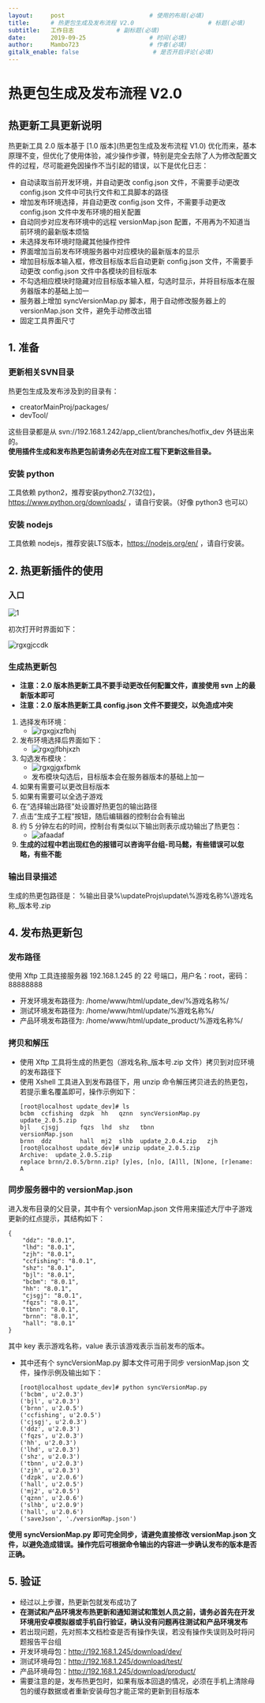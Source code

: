 ```yaml
---
layout:     post                        # 使用的布局(必填)
title:      # 热更包生成及发布流程 V2.0                     # 标题(必填)
subtitle:   工作日志            # 副标题(必填)
date:       2019-09-25                  # 时间(必填)
author:     Mambo723                    # 作者(必填)
gitalk_enable: false                     # 是否开启评论(必填)
---
```

# 热更包生成及发布流程 V2.0
## 热更新工具更新说明

热更新工具 2.0 版本基于 [1.0 版本](热更包生成及发布流程 V1.0) 优化而来，基本原理不变，但优化了使用体验，减少操作步骤，特别是完全去除了人为修改配置文件的过程，尽可能避免因操作不当引起的错误，以下是优化日志：

* 自动读取当前开发环境，并自动更改 config.json 文件，不需要手动更改 config.json 文件中可执行文件和工具脚本的路径
* 增加发布环境选择，并自动更改 config.json 文件，不需要手动更改 config.json 文件中发布环境的相关配置
* 自动同步对应发布环境中的远程 versionMap.json 配置，不用再为不知道当前环境的最新版本烦恼
* 未选择发布环境时隐藏其他操作控件
* 界面增加当前发布环境服务器中对应模块的最新版本的显示
* 增加目标版本输入框，修改目标版本后自动更新 config.json 文件，不需要手动更改 config.json 文件中各模块的目标版本
* 不勾选相应模块时隐藏对应目标版本输入框，勾选时显示，并将目标版本在服务器版本的基础上加一
* 服务器上增加 syncVersionMap.py 脚本，用于自动修改服务器上的 versionMap.json 文件，避免手动修改出错
* 固定工具界面尺寸

## 1.  准备
### 更新相关SVN目录
热更包生成及发布涉及到的目录有：
*  creatorMainProj/packages/
*  devTool/

这些目录都是从 svn://192.168.1.242/app_client/branches/hotfix_dev 外链出来的。  
**使用插件生成和发布热更包前请务必先在对应工程下更新这些目录。**

### 安装 python
工具依赖 python2，推荐安装python2.7(32位)，https://www.python.org/downloads/ ，请自行安装。（好像 python3 也可以）

### 安装 nodejs
工具依赖 nodejs，推荐安装LTS版本，https://nodejs.org/en/ ，请自行安装。

## 2.  热更新插件的使用
### 入口
![1](uploads/c1b6fd3130c61a65a37015435f054fd1/1.png)

初次打开时界面如下：

![rgxgjccdk](uploads/98d6dd4be971a75562c6666e2eeaaafb/rgxgjccdk.png)

### 生成热更新包
* **注意：2.0 版本热更新工具不要手动更改任何配置文件，直接使用 svn 上的最新版本即可**
* **注意：2.0 版本热更新工具 config.json 文件不要提交，以免造成冲突**
1. 选择发布环境：
    * ![rgxgjxzfbhj](uploads/b68e8d9b5977cbe04ceb5d11256fc69d/rgxgjxzfbhj.png)
2. 发布环境选择后界面如下：
    * ![rgxgjfbhjxzh](uploads/450adb98eddb4e2d6bfa5143fb6f74d2/rgxgjfbhjxzh.png)
3. 勾选发布模块：
    * ![rgxgjgxfbmk](uploads/c0313237132e624e7c2ede749d7be4f0/rgxgjgxfbmk.png)
    * 发布模块勾选后，目标版本会在服务器版本的基础上加一
4. 如果有需要可以更改目标版本
5. 如果有需要可以全选子游戏
6. 在“选择输出路径”处设置好热更包的输出路径
7. 点击“生成子工程”按钮，随后编辑器的控制台会有输出
8. 约 5 分钟左右的时间，控制台有类似以下输出则表示成功输出了热更包：
    * ![afaadaf](uploads/e08e412f760bbd334097458af932b450/afaadaf.png)
9. **生成的过程中若出现红色的报错可以咨询平台组-司马懿，有些错误可以忽略，有些不能**

### 输出目录描述
生成的热更包路径是： %输出目录%\updateProjs\update\\%游戏名称%\游戏名称_版本号.zip 

## 4. 发布热更新包
### 发布路径
使用 Xftp 工具连接服务器 192.168.1.245 的 22 号端口，用户名：root，密码：88888888 
*  开发环境发布路径为: /home/www/html/update_dev/%游戏名称%/  
*  测试环境发布路径为: /home/www/html/update/%游戏名称%/  
*  产品环境发布路径为: /home/www/html/update_product/%游戏名称%/  
### 拷贝和解压

* 使用 Xftp 工具将生成的热更包（游戏名称_版本号.zip 文件）拷贝到对应环境的发布路径下
* 使用 Xshell 工具进入到发布路径下，用 unzip 命令解压拷贝进去的热更包，若提示重名覆盖即可，操作示例如下：
    ```
    [root@localhost update_dev]# ls
    bcbm  ccfishing  dzpk  hh   qznn  syncVersionMap.py  update_2.0.5.zip
    bjl   cjsgj      fqzs  lhd  shz   tbnn               versionMap.json
    brnn  ddz        hall  mj2  slhb  update_2.0.4.zip   zjh
    [root@localhost update_dev]# unzip update_2.0.5.zip 
    Archive:  update_2.0.5.zip
    replace brnn/2.0.5/brnn.zip? [y]es, [n]o, [A]ll, [N]one, [r]ename: A
    ```

### 同步服务器中的 versionMap.json 
进入发布目录的父目录，其中有个 versionMap.json 文件用来描述大厅中子游戏更新的红点提示，其结构如下：
```
{
    "ddz": "8.0.1",  
    "lhd": "8.0.1",  
    "zjh": "8.0.1",  
    "ccfishing": "8.0.1",  
    "shz": "8.0.1",  
    "bjl": "8.0.1",  
    "bcbm": "8.0.1",  
    "hh": "8.0.1",  
    "cjsgj": "8.0.1",  
    "fqzs": "8.0.1",  
    "tbnn": "8.0.1",  
    "brnn": "8.0.1",  
    "hall": "8.0.1"  
}
```
其中 key 表示游戏名称，value 表示该游戏表示当前发布的版本。
* 其中还有个 syncVersionMap.py 脚本文件可用于同步 versionMap.json 文件，操作示例及输出如下：
    ```
    [root@localhost update_dev]# python syncVersionMap.py 
    ('bcbm', u'2.0.3')
    ('bjl', u'2.0.3')
    ('brnn', u'2.0.5')
    ('ccfishing', u'2.0.5')
    ('cjsgj', u'2.0.3')
    ('ddz', u'2.0.3')
    ('fqzs', u'2.0.3')
    ('hh', u'2.0.3')
    ('lhd', u'2.0.3')
    ('shz', u'2.0.3')
    ('tbnn', u'2.0.3')
    ('zjh', u'2.0.3')
    ('dzpk', u'2.0.6')
    ('hall', u'2.0.5')
    ('mj2', u'2.0.5')
    ('qznn', u'2.0.6')
    ('slhb', u'2.0.9')
    ('hall', u'2.0.6')
    ('saveJson', './versionMap.json')
    ```
**使用 syncVersionMap.py 即可完全同步，请避免直接修改 versionMap.json 文件，以避免造成错误。操作完后可根据命令输出的内容进一步确认发布的版本是否正确。**

## 5. 验证
* 经过以上步骤，热更新包就发布成功了
* **在测试和产品环境发布热更新和通知测试和策划人员之前，请务必首先在开发环境用安卓模拟器或手机自行验证，确认没有问题再往测试和产品环境发布**
* 若出现问题，先对照本文档检查是否有操作失误，若没有操作失误则及时将问题报告平台组
* 开发环境母包：http://192.168.1.245/download/dev/
* 测试环境母包：http://192.168.1.245/download/test/
* 产品环境母包：http://192.168.1.245/download/product/
* 需要注意的是，发布热更包时，如果有版本回退的情况，必须在手机上清除母包的缓存数据或者重新安装母包才能正常的更新到目标版本